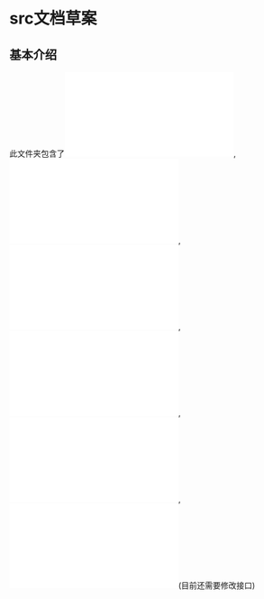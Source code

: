 # src文档草案

## 基本介绍
此文件夹包含了![对战平台内核](plat.py),![样例随机ai](player.py),![复盘可视化](analyser.py),![可供引用的帮助库](constants.py),![隔离代码装置](secureclass.py),![样例初级ai](less_stupid_player.py)(目前还需要修改接口)
